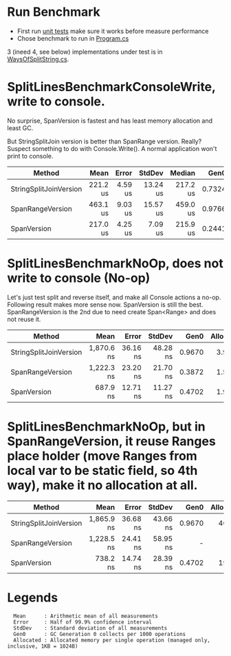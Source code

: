 # Run Benchmark 

- First run [unit tests](SplitStringTest/StringSplitTest1.cs)  make sure it works before measure performance
- Chose benchmark to run in [Program.cs](BenchMark/Program.cs)

3 (ineed 4, see below) implementations under test is in [WaysOfSplitString.cs](SplitStringLib/WaysOfSplitString.cs).  


# SplitLinesBenchmarkConsoleWrite, write to console.  

No surprise, SpanVersion is fastest and has least memory allocation and least GC.

But StringSplitJoin version is better than SpanRange version. Really? Suspect something to do with Console.Write(). A normal application won't print to console. 

| Method                 | Mean     | Error   | StdDev   | Median   | Gen0   | Allocated |
|----------------------- |---------:|--------:|---------:|---------:|-------:|----------:|
| StringSplitJoinVersion | 221.2 us | 4.59 us | 13.24 us | 217.2 us | 0.7324 |   3.95 KB |
| SpanRangeVersion       | 463.1 us | 9.03 us | 15.57 us | 459.0 us | 0.9766 |   4.07 KB |
| SpanVersion            | 217.0 us | 4.25 us |  7.09 us | 215.9 us | 0.2441 |   1.92 KB |


# SplitLinesBenchmarkNoOp, does not write to console (No-op)  

Let's just test split and reverse itself, and make all Console actions a no-op. 
Following result makes more sense now. SpanVersion is still the best. SpanRangeVersion is the 2nd due to need create Span&lt;Range&gt; and does not reuse it. 

| Method                 | Mean       | Error    | StdDev   | Gen0   | Allocated |
|----------------------- |-----------:|---------:|---------:|-------:|----------:|
| StringSplitJoinVersion | 1,870.6 ns | 36.16 ns | 48.28 ns | 0.9670 |   3.95 KB |
| SpanRangeVersion       | 1,222.3 ns | 23.20 ns | 21.70 ns | 0.3872 |   1.59 KB |
| SpanVersion            |   687.9 ns | 12.71 ns | 11.27 ns | 0.4702 |   1.92 KB |


# SplitLinesBenchmarkNoOp, but in SpanRangeVersion, it reuse Ranges place holder (move Ranges from local var to be static field, so 4th way), make it no allocation at all.
| Method                 | Mean       | Error    | StdDev   | Gen0   | Allocated |
|----------------------- |-----------:|---------:|---------:|-------:|----------:|
| StringSplitJoinVersion | 1,865.9 ns | 36.68 ns | 43.66 ns | 0.9670 |    4048 B |
| SpanRangeVersion       | 1,228.5 ns | 24.41 ns | 58.95 ns |      - |         - |
| SpanVersion            |   738.2 ns | 14.74 ns | 28.39 ns | 0.4702 |    1968 B |

 # Legends  

```
  Mean      : Arithmetic mean of all measurements
  Error     : Half of 99.9% confidence interval
  StdDev    : Standard deviation of all measurements
  Gen0      : GC Generation 0 collects per 1000 operations
  Allocated : Allocated memory per single operation (managed only, inclusive, 1KB = 1024B)
``` 
